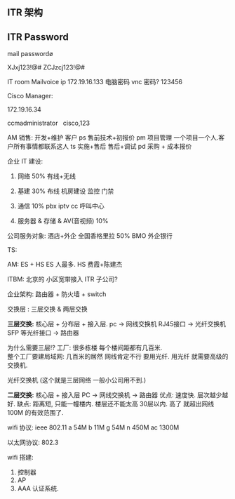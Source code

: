 ## ITR 架构


## ITR Password

mail passwordø

XJxj123!@\#
ZCJzcj123!@\#


IT room  Mailvoice     ip 172.19.16.133  电脑密码 
vnc  密码?  123456


Cisco Manager:

172.19.16.34

ccmadministrator
 
cisco,123







AM 销售: 开发+维护 客户
ps 售前技术+初报价
pm 项目管理 一个项目一个人.客户所有事情都联系这人
ts 实施+售后    售后+调试
pd 采购 + 成本报价


企业 IT 建设:
1. 网络 50% 有线+无线


2. 基建 30%
布线
机房建设
监控
门禁



3. 通信 10%
pbx
iptv
cc 呼叫中心


4. 服务器 & 存储 & AV(音视频)  10%




公司服务对象:
酒店+外企
全国香格里拉 50%
BMO 外企银行








TS:

AM: ES + HS
ES 人最多.
HS 费霞+陈建杰

ITBM: 北京的 小区宽带接入  ITR 子公司? 




企业架构:
路由器 + 防火墙  + switch

交换层 : 三层交换 & 两层交换

**三层交换:** 核心层 + 分布层 + 接入层.
pc → 网线交换机 RJ45接口 → 光纤交换机 SFP 等光纤接口 → 路由器


为什么需要三层!?
工厂: 很多栋楼 每个楼间距都有几百米.  
整个工厂要建局域网: 几百米的居然 网线肯定不行 要用光纤.
用光纤 就需要高级的交换机.  

光纤交换机 (这个就是三层网络 一般小公司用不到.)


**二层交换:** 核心层 + 接入层
PC → 网线交换机 → 路由器
优点:  速度快. 层次越少越好.
缺点: 距离短, 只能一幢楼内. 楼层还不能太高 30层以内. 
高了  就超出网线100M 的有效范围了.


wifi 协议:
ieee 802.11 
a 54M
b 11M
g 54M
n 450M
ac 1300M

 以太网协议: 802.3

wifi 搭建:
1. 控制器
2. AP
3. AAA 认证系统.
















